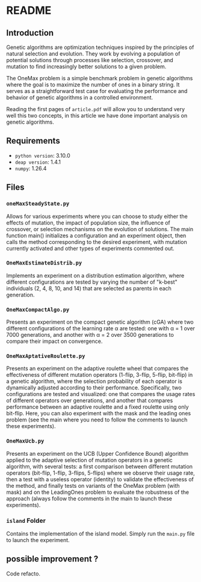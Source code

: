 # README

## Introduction

Genetic algorithms are optimization techniques inspired by the principles of natural selection and evolution. They work by evolving a population of potential solutions through processes like selection, crossover, and mutation to find increasingly better solutions to a given problem.

The OneMax problem is a simple benchmark problem in genetic algorithms where the goal is to maximize the number of ones in a binary string. It serves as a straightforward test case for evaluating the performance and behavior of genetic algorithms in a controlled environment.

Reading the first pages of `article.pdf` will allow you to understand very well this two concepts, in this article we have done important analysis on genetic algorithms. 

## Requirements

- `python version`: 3.10.0
- `deap version`: 1.4.1
- `numpy`: 1.26.4

## Files

### `oneMaxSteadyState.py`

Allows for various experiments where you can choose to study either the effects of mutation, the impact of population size, the influence of crossover, or selection mechanisms on the evolution of solutions. The main function main() initializes a configuration and an experiment object, then calls the method corresponding to the desired experiment, with mutation currently activated and other types of experiments commented out.

### `OneMaxEstimateDistrib.py`

Implements an experiment on a distribution estimation algorithm, where different configurations are tested by varying the number of "k-best" individuals (2, 4, 8, 10, and 14) that are selected as parents in each generation.

### `OneMaxCompactAlgo.py`

Presents an experiment on the compact genetic algorithm (cGA) where two different configurations of the learning rate α are tested: one with α = 1 over 7000 generations, and another with α = 2 over 3500 generations to compare their impact on convergence.

### `OneMaxAptativeRoulette.py`

Presents an experiment on the adaptive roulette wheel that compares the effectiveness of different mutation operators (1-flip, 3-flip, 5-flip, bit-flip) in a genetic algorithm, where the selection probability of each operator is dynamically adjusted according to their performance. Specifically, two configurations are tested and visualized: one that compares the usage rates of different operators over generations, and another that compares performance between an adaptive roulette and a fixed roulette using only bit-flip. Here, you can also experiment with the mask and the leading ones problem (see the main where you need to follow the comments to launch these experiments).

### `OneMaxUcb.py`

Presents an experiment on the UCB (Upper Confidence Bound) algorithm applied to the adaptive selection of mutation operators in a genetic algorithm, with several tests: a first comparison between different mutation operators (bit-flip, 1-flip, 3-flips, 5-flips) where we observe their usage rate, then a test with a useless operator (identity) to validate the effectiveness of the method, and finally tests on variants of the OneMax problem (with mask) and on the LeadingOnes problem to evaluate the robustness of the approach (always follow the comments in the main to launch these experiments).

### `island` Folder

Contains the implementation of the island model. Simply run the `main.py` file to launch the experiment.

## possible improvement ?
Code refacto.
